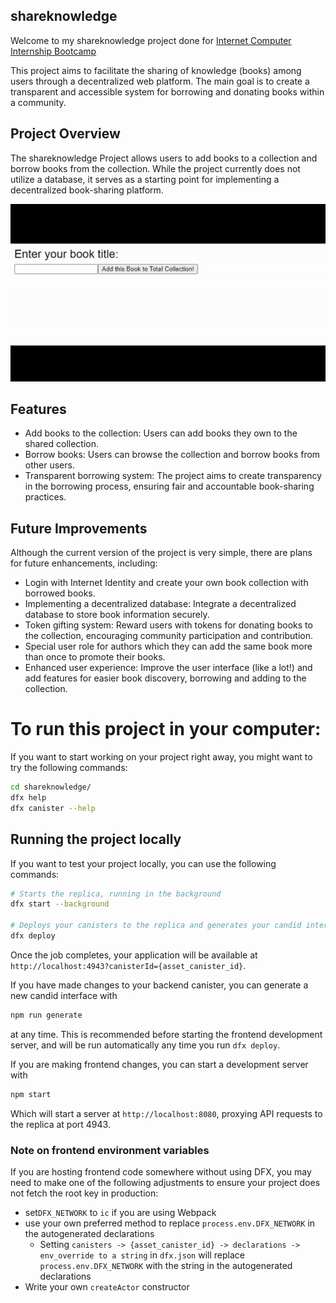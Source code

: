 ## shareknowledge

Welcome to my shareknowledge project done for [Internet Computer Internship Bootcamp](https://www.risein.com/bootcamp-details/internet-computer-internship-bootcamp)

This project aims to facilitate the sharing of knowledge (books) among users through a decentralized web platform. The main goal is to create a transparent and accessible system for borrowing and donating books within a community.

## Project Overview

The shareknowledge Project allows users to add books to a collection and borrow books from the collection. While the project currently does not utilize a database, it serves as a starting point for implementing a decentralized book-sharing platform.

![Project Preview](projectpreview.gif)

## Features

- Add books to the collection: Users can add books they own to the shared collection.
- Borrow books: Users can browse the collection and borrow books from other users.
- Transparent borrowing system: The project aims to create transparency in the borrowing process, ensuring fair and accountable book-sharing practices.

## Future Improvements

Although the current version of the project is very simple, there are plans for future enhancements, including:

- Login with Internet Identity and create your own book collection with borrowed books.
- Implementing a decentralized database: Integrate a decentralized database to store book information securely.
- Token gifting system: Reward users with tokens for donating books to the collection, encouraging community participation and contribution.
- Special user role for authors which they can add the same book more than once to promote their books.
- Enhanced user experience: Improve the user interface (like a lot!) and add features for easier book discovery, borrowing and adding to the collection.

# To run this project in your computer:

If you want to start working on your project right away, you might want to try the following commands:

```bash
cd shareknowledge/
dfx help
dfx canister --help
```

## Running the project locally

If you want to test your project locally, you can use the following commands:

```bash
# Starts the replica, running in the background
dfx start --background

# Deploys your canisters to the replica and generates your candid interface
dfx deploy
```

Once the job completes, your application will be available at `http://localhost:4943?canisterId={asset_canister_id}`.

If you have made changes to your backend canister, you can generate a new candid interface with

```bash
npm run generate
```

at any time. This is recommended before starting the frontend development server, and will be run automatically any time you run `dfx deploy`.

If you are making frontend changes, you can start a development server with

```bash
npm start
```

Which will start a server at `http://localhost:8080`, proxying API requests to the replica at port 4943.

### Note on frontend environment variables

If you are hosting frontend code somewhere without using DFX, you may need to make one of the following adjustments to ensure your project does not fetch the root key in production:

- set`DFX_NETWORK` to `ic` if you are using Webpack
- use your own preferred method to replace `process.env.DFX_NETWORK` in the autogenerated declarations
  - Setting `canisters -> {asset_canister_id} -> declarations -> env_override to a string` in `dfx.json` will replace `process.env.DFX_NETWORK` with the string in the autogenerated declarations
- Write your own `createActor` constructor
